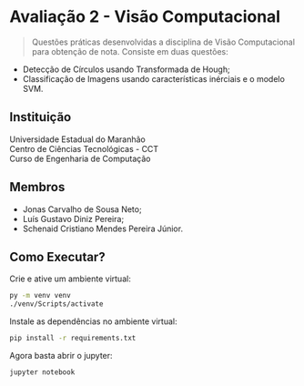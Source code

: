 # Avaliação 2 - Visão Computacional
> Questões práticas desenvolvidas a disciplina de Visão Computacional para obtenção de nota. Consiste em duas questões:
- Detecção de Círculos usando Transformada de Hough;
- Classificação de Imagens usando características inérciais e o modelo SVM.

## Instituição
Universidade Estadual do Maranhão <br>
Centro de Ciências Tecnológicas - CCT <br>
Curso de Engenharia de Computação <br>

## Membros
- Jonas Carvalho de Sousa Neto;
- Luís Gustavo Diniz Pereira;
- Schenaid Cristiano Mendes Pereira Júnior.

## Como Executar?
Crie e ative um ambiente virtual:
```sh
py -m venv venv
./venv/Scripts/activate
```

Instale as dependências no ambiente virtual:
```sh
pip install -r requirements.txt
```

Agora basta abrir o jupyter:
```sh
jupyter notebook
```